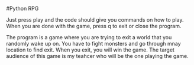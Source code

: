 #Python RPG

Just press play and the code should give you commands on how to play.
When you are done with the game, press q to exit or close the program.

The program is a game where you are trying to exit a world that you randomly wake up on. 
You have to fight monsters and go through mnay location to find exit.
When you exit, you will win the game.
The target audience of this game is my teahcer who will be the one playing the game.
